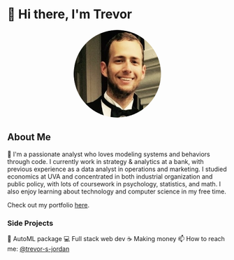 # 👋 Hi there, I'm Trevor

<p align="center">
  <img src="./assets/profile_pic.png" alt="Profile Picture" width="200" height="200" style="border-radius: 50%;">
</p>

## About Me

👋 I'm a passionate analyst who loves modeling systems and behaviors through code. I currently work in strategy & analytics at a bank, with previous experience as a data analyst in operations and marketing. I studied economics at UVA and concentrated in both industrial organization and public policy, with lots of coursework in psychology, statistics, and math. I also enjoy learning about technology and computer science in my free time.

Check out my portfolio [here](https://www.github.com/tsj7ww/portfolio#readme).

### Side Projects

🤖 AutoML package
💻 Full stack web dev
☕ Making money
📫 How to reach me: [@trevor-s-jordan](https://linkedin.com/in/trevor-s-jordan)
